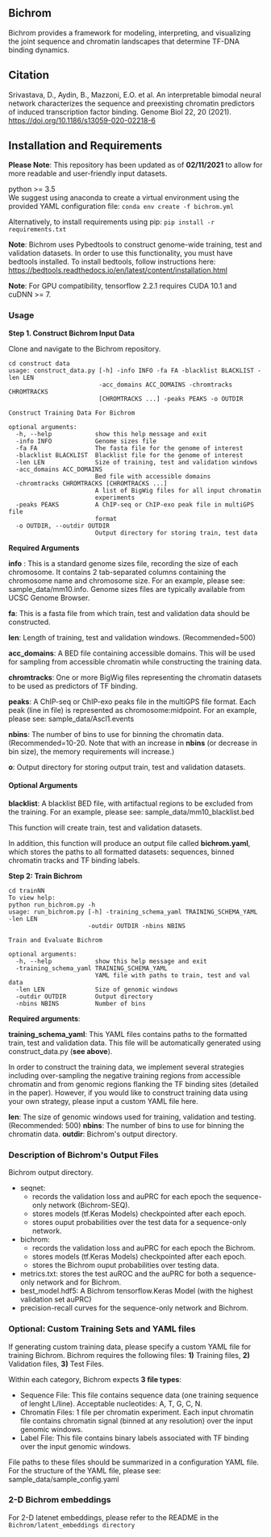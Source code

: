## Bichrom
Bichrom provides a framework for modeling, interpreting, and visualizing the joint sequence and chromatin landscapes that determine TF-DNA binding dynamics.

## Citation
Srivastava, D., Aydin, B., Mazzoni, E.O. et al. An interpretable bimodal neural network characterizes the sequence and preexisting chromatin predictors of induced transcription factor binding. Genome Biol 22, 20 (2021). 
https://doi.org/10.1186/s13059-020-02218-6


## Installation and Requirements 

**Please Note**: This repository has been updated as of **02/11/2021** to allow for more readable and user-friendly input datasets.  

python >= 3.5  
We suggest using anaconda to create a virtual environment using the provided YAML configuration file:
`conda env create -f bichrom.yml`  

Alternatively, to install requirements using pip: 
`pip install -r requirements.txt`

**Note**: Bichrom uses Pybedtools to construct genome-wide training, test and validation datasets. In order to use this functionality, you must have bedtools installed. To install bedtools, follow instructions here: https://bedtools.readthedocs.io/en/latest/content/installation.html 

**Note**: For GPU compatibility, tensorflow 2.2.1 requires CUDA 10.1 and cuDNN >= 7.

### Usage


**Step 1. Construct Bichrom Input Data**

Clone and navigate to the Bichrom repository. 
```
cd construct data
usage: construct_data.py [-h] -info INFO -fa FA -blacklist BLACKLIST -len LEN
                         -acc_domains ACC_DOMAINS -chromtracks CHROMTRACKS
                         [CHROMTRACKS ...] -peaks PEAKS -o OUTDIR

Construct Training Data For Bichrom

optional arguments:
  -h, --help            show this help message and exit
  -info INFO            Genome sizes file
  -fa FA                The fasta file for the genome of interest
  -blacklist BLACKLIST  Blacklist file for the genome of interest
  -len LEN              Size of training, test and validation windows
  -acc_domains ACC_DOMAINS
                        Bed file with accessible domains
  -chromtracks CHROMTRACKS [CHROMTRACKS ...]
                        A list of BigWig files for all input chromatin
                        experiments
  -peaks PEAKS          A ChIP-seq or ChIP-exo peak file in multiGPS file
                        format
  -o OUTDIR, --outdir OUTDIR
                        Output directory for storing train, test data

```

**Required Arguments**

**info** : This is a standard genome sizes file, recording the size of each chromosome. It contains 2 tab-separated columns containing the chromosome name and chromosome size. For an example, please see: sample_data/mm10.info. Genome sizes files are typically available from UCSC Genome Browser.

**fa**: This is a fasta file from which train, test and validation data should be constructed. 

**len**: Length of training, test and validation windows. (Recommended=500)

**acc_domains**: A BED file containing accessible domains. This will be used for sampling from accessible chromatin while constructing the training data. 

**chromtracks**: One or more BigWig files representing the chromatin datasets to be used as predictors of TF binding. 

**peaks**: A ChIP-seq or ChIP-exo peaks file in the multiGPS file format. Each peak (line in file) is represented as chromosome:midpoint. For an example, please see: sample_data/Ascl1.events 

**nbins**: The number of bins to use for binning the chromatin data. (Recommended=10-20. Note that with an increase in **nbins** (or decrease in bin size), the memory requirements will increase.)

**o**: Output directory for storing output train, test and validation datasets. 

#### Optional Arguments

**blacklist**: A blacklist BED file, with artifactual regions to be excluded from the training. For an example, please see: sample_data/mm10_blacklist.bed

This function will create train, test and validation datasets.

In addition, this function will produce an output file called **bichrom.yaml**, which stores the paths to all formatted datasets: sequences, binned chromatin tracks and TF binding labels. 


**Step 2: Train Bichrom**

```
cd trainNN  
To view help:   
python run_bichrom.py -h
usage: run_bichrom.py [-h] -training_schema_yaml TRAINING_SCHEMA_YAML -len LEN
                      -outdir OUTDIR -nbins NBINS

Train and Evaluate Bichrom

optional arguments:
  -h, --help            show this help message and exit
  -training_schema_yaml TRAINING_SCHEMA_YAML
                        YAML file with paths to train, test and val data
  -len LEN              Size of genomic windows
  -outdir OUTDIR        Output directory
  -nbins NBINS          Number of bins

```
  
**Required arguments**: 

**training_schema_yaml**: This YAML files contains paths to the formatted train, test and validation data. This file will be automatically generated using construct_data.py (**see above**).

In order to construct the training data, we implement several strategies including over-sampling the negative training regions from accessible chromatin and from genomic regions flanking the TF binding sites (detailed in the paper). However, if you would like to construct training data using your own strategy, please input a custom YAML file here. 

**len**: The size of genomic windows used for training, validation and testing. (Recommended: 500)
**nbins**: The number of bins to use for binning the chromatin data. 
**outdir**: Bichrom's output directory.


### Description of Bichrom's Output Files
Bichrom output directory. 
  * seqnet: 
    * records the validation loss and auPRC for each epoch the sequence-only network (Bichrom-SEQ).
    * stores models (tf.Keras Models) checkpointed after each epoch. 
    * stores ouput probabilities over the test data for a sequence-only network. 
  * bichrom: 
    * records the validation loss and auPRC for each epoch the Bichrom. 
    * stores models (tf.Keras Models) checkpointed after each epoch. 
    * stores the Bichrom ouput probabilities over testing data. 
  * metrics.txt: stores the test auROC and the auPRC for both a sequence-only network and for Bichrom. 
  * best_model.hdf5: A Bichrom tensorflow.Keras Model (with the highest validation set auPRC)
  * precision-recall curves for the sequence-only network and Bichrom.
  
### Optional: Custom Training Sets and YAML files
If generating custom training data, please specify a custom YAML file for training Bichrom. Bichrom requires the following files: **1)** Training files, **2)** Validation files, **3)** Test Files. 

Within each category, Bichrom expects **3 file types**: 
* Sequence File: This file contains sequence data (one training sequence of lenght L/line). Acceptable nucleotides: A, T, G, C, N. 
* Chromatin Files: 1 file per chromatin experiment. Each input chromatin file contains chromatin signal (binned at any resolution) over the input genomic windows.
* Label File: This file contains binary labels associated with TF binding over the input genomic windows. 

File paths to these files should be summarized in a configuration YAML file. For the structure of the YAML file, please see: sample_data/sample_config.yaml


### 2-D Bichrom embeddings
For 2-D latenet embeddings, please refer to the README in the ```Bichrom/latent_embeddings directory```
